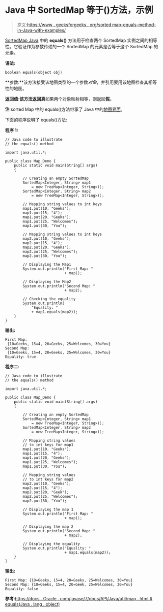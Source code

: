 # Java 中 SortedMap 等于()方法，示例

> 原文:[https://www . geeksforgeeks . org/sorted map-equals-method-in-Java-with-examples/](https://www.geeksforgeeks.org/sortedmap-equals-method-in-java-with-examples/)

[SortedMap Java](https://www.geeksforgeeks.org/sortedmap-java-examples/) 中的 **equals()** 方法用于检查两个 SortedMap 实例之间的相等性。它验证作为参数传递的一个 SortedMap 的元素是否等于这个 SortedMap 的元素。

**语法:**

```
boolean equals(object obj)
```

**参数:**该方法接受该地图类型的一个参数*对象*，并引用要用该地图检查其相等性的地图。

**返回值:**该方法返回**真**如果两个对象映射相等，则返回**假**。

**注**:sorted Map 中的 equals()方法继承了 Java 中的[地图界面](https://www.geeksforgeeks.org/map-interface-java-examples/)。

下面的程序说明了 equals()方法:

**程序 1:**

```
// Java code to illustrate
// the equals() method

import java.util.*;

public class Map_Demo {
    public static void main(String[] args)
    {

        // Creating an empty SortedMap
        SortedMap<Integer, String> map1
            = new TreeMap<Integer, String>();
        SortedMap<Integer, String> map2
            = new TreeMap<Integer, String>();

        // Mapping string values to int keys
        map1.put(10, "Geeks");
        map1.put(15, "4");
        map1.put(20, "Geeks");
        map1.put(25, "Welcomes");
        map1.put(30, "You");

        // Mapping string values to int keys
        map2.put(10, "Geeks");
        map2.put(15, "4");
        map2.put(20, "Geeks");
        map2.put(25, "Welcomes");
        map2.put(30, "You");

        // Displaying the Map1
        System.out.println("First Map: "
                           + map1);

        // Displaying the Map2
        System.out.println("Second Map: "
                           + map2);

        // Checking the equality
        System.out.println(
            "Equality: "
            + map1.equals(map2));
    }
}
```

**输出:**

```
First Map:
 {10=Geeks, 15=4, 20=Geeks, 25=Welcomes, 30=You}
Second Map:
 {10=Geeks, 15=4, 20=Geeks, 25=Welcomes, 30=You}
Equality: true

```

**程序二:**

```
// Java code to illustrate
// the equals() method

import java.util.*;

public class Map_Demo {
    public static void main(String[] args)
    {

        // Creating an empty SortedMap
        SortedMap<Integer, String> map1
            = new TreeMap<Integer, String>();
        SortedMap<Integer, String> map2
            = new TreeMap<Integer, String>();

        // Mapping string values
        // to int keys for map1
        map1.put(10, "Geeks");
        map1.put(15, "4");
        map1.put(20, "Geeks");
        map1.put(25, "Welcomes");
        map1.put(30, "You");

        // Mapping string values
        // to int keys for map2
        map2.put(10, "Geeks");
        map2.put(15, "4");
        map2.put(20, "Geek");
        map2.put(25, "Welcomes");
        map2.put(30, "You");

        // Displaying the map 1
        System.out.println("First Map: "
                           + map1);

        // Displaying the map 2
        System.out.println("Second Map: "
                           + map2);

        // Displaying the equality
        System.out.println("Equality: "
                           + map1.equals(map2));
    }
}
```

**输出:**

```
First Map: {10=Geeks, 15=4, 20=Geeks, 25=Welcomes, 30=You}
Second Map: {10=Geeks, 15=4, 20=Geek, 25=Welcomes, 30=You}
Equality: false

```

**参考**:[https://docs . Oracle . com/javase/7/docs/API/Java/util/map . html # equals(Java . lang . object)](https://docs.oracle.com/javase/7/docs/api/java/util/Map.html#equals(java.lang.Object))
